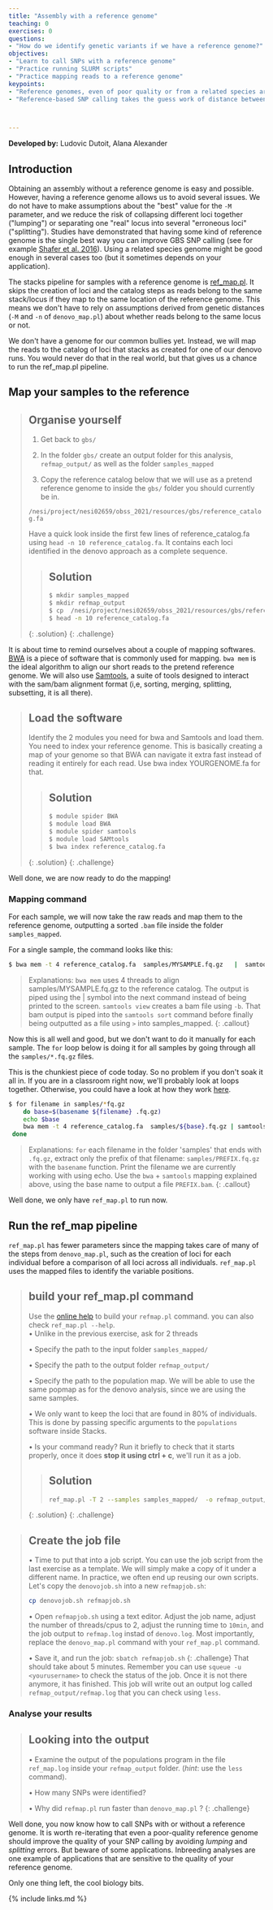 ```yaml
---
title: "Assembly with a reference genome"
teaching: 0
exercises: 0
questions:
- "How do we identify genetic variants if we have a reference genome?"
objectives:
- "Learn to call SNPs with a reference genome"
- "Practice running SLURM scripts"
- "Practice mapping reads to a reference genome"
keypoints:
- "Reference genomes, even of poor quality or from a related species are great for SNPs identification"
- "Reference-based SNP calling takes the guess work of distance between and within loci away by mapping reads to individual location within the genome"



---
```


**Developed by:** Ludovic Dutoit, Alana Alexander

## Introduction

Obtaining an assembly without a reference genome is easy and possible. However, having a reference genome allows us to avoid several issues. We do not have to make assumptions about the "best" value for the `-M` parameter, and we reduce the risk of collapsing different loci together ("lumping") or separating one "real" locus into several "erroneous loci" ("splitting"). Studies have demonstrated that having some kind of reference genome is the single best way you can improve GBS SNP calling (see for example [Shafer et al. 2016](https://besjournals.onlinelibrary.wiley.com/doi/full/10.1111/2041-210X.12700)). Using a related species genome might be good enough in several cases too (but it sometimes depends on your application).

The stacks pipeline for samples with a reference genome is [ref_map.pl](https://catchenlab.life.illinois.edu/stacks/comp/ref_map.php). It skips the creation of loci and the catalog steps as reads belong to the same stack/locus if they map to the same location of the reference genome. This means we don't have to rely on assumptions derived from genetic distances (`-M` and `-n` of `denovo_map.pl`) about whether reads belong to the same locus or not. 

We don't have a genome for our common bullies yet. Instead, we will map the reads to the catalog of loci that stacks as created for one of our denovo runs. You would never do that in the real world, but that gives us a chance to run the ref_map.pl pipeline.

## Map your samples to the reference

> ## Organise yourself
>
> 1. Get back to `gbs/`
> 
> 2. In the folder `gbs/` create an output folder for this analysis, `refmap_output/` as well as the folder `samples_mapped`
> 
> 3. Copy the reference catalog below that we will use as a pretend reference genome to inside the `gbs/` folder you should currently be in.
>  
>  `/nesi/project/nesi02659/obss_2021/resources/gbs/reference_catalog.fa`
>  
>  Have a quick look inside the first few lines of reference_catalog.fa using `head -n 10 reference_catalog.fa`. It contains each loci identified in the denovo approach as a complete sequence.
>> ## Solution
>>  
>> ```bash
>> $ mkdir samples_mapped
>> $ mkdir refmap_output
>> $ cp  /nesi/project/nesi02659/obss_2021/resources/gbs/reference_catalog.fa .
>> $ head -n 10 reference_catalog.fa  
>> ```
> {: .solution}
{: .challenge}





It is about time to remind ourselves about a couple of mapping softwares. [BWA](https://github.com/lh3/bwa) is a piece of software that is commonly used for mapping. `bwa mem` is the ideal algorithm to align our short reads to the pretend reference genome. We will also use [Samtools](http://www.htslib.org/), a suite of tools designed to interact with the sam/bam alignment format (i,e, sorting, merging, splitting, subsetting, it is all there). 

> ## Load the software
> Identify the 2 modules you need for bwa and Samtools and load them.
> You need to index your reference genome. This is basically creating a map of your genome so that BWA can navigate it extra fast instead of reading it entirely for each read. Use bwa index YOURGENOME.fa for that.
>> ## Solution
>> 
>> ```bash
>> $ module spider BWA
>> $ module load BWA
>> $ module spider samtools
>> $ module load SAMtools
>> $ bwa index reference_catalog.fa  
>> ```
> {: .solution}
{: .challenge}

Well done, we are now ready to do the mapping!

### Mapping command

For each sample, we will now take the raw reads and map them to the reference genome, outputting a sorted `.bam` file inside the folder `samples_mapped`.

For a single sample, the command looks like this:

```bash
$ bwa mem -t 4 reference_catalog.fa  samples/MYSAMPLE.fq.gz   |  samtools view -b | samtools sort --threads 4 > samples_mapped/MYSAMPLE.bam 
```

> Explanations: `bwa mem` uses 4 threads to align samples/MYSAMPLE.fq.gz to the reference catalog. The  output is piped using the \| symbol into the next command instead of being printed to the screen. `samtools view` creates a bam file using `-b`. That bam output is piped into the `samtools sort` command before finally being outputted as a file  using `>` into samples_mapped.
{: .callout}

Now this is all well and good, but we don't want to do it manually for each sample. The `for` loop below is doing it for all samples by going through all the `samples/*.fq.gz` files.

This is the chunkiest piece of code today. So no problem if you don't soak it all in. If you are in a classroom right now, we'll probably look at loops together. Otherwise, you could have a look at how they work [here](https://swcarpentry.github.io/shell-novice/05-loop/index.html).

```bash
$ for filename in samples/*fq.gz
	do base=$(basename ${filename} .fq.gz)
 	echo $base
  	bwa mem -t 4 reference_catalog.fa  samples/${base}.fq.gz | samtools view -b | samtools sort --threads 4 > samples_mapped/${base}.bam 
 done
```

> Explanations:  `for` each filename in the folder 'samples' that ends with `.fq.gz`, extract only the prefix of that filename: `samples/PREFIX.fq.gz` with the `basename` function. Print the filename we are currently working with using echo. Use the `bwa` + `samtools` mapping explained above, using the base name to output a file `PREFIX.bam`.
{: .callout}

Well done, we only have `ref_map.pl` to run now.

## Run the ref_map pipeline

`ref_map.pl` has fewer parameters since the mapping takes care of many of the steps from `denovo_map.pl`, such as the creation of loci for each individual before a comparison of all loci across all individuals. `ref_map.pl`  uses the mapped files to identify the variable positions.

> ## build your ref_map.pl command
> Use the [online help](https://catchenlab.life.illinois.edu/stacks/comp/ref_map.php) to build your `refmap.pl` command. you can also check `ref_map.pl --help`.  
> • Unlike in the previous exercise, ask for 2 threads 
>
> • Specify the path to the input folder `samples_mapped/`
>
>  • Specify the path to the output folder `refmap_output/`
>  
> • Specify the path to the population map. We will be able to use the same popmap as for the denovo analysis, since we are using the same samples. 
>
> • We only want to keep the loci that are found in 80% of individuals. This is done by passing specific arguments to the `populations` software inside Stacks.
> 
> • Is your command ready? Run it briefly to check that it starts properly, once it does **stop it using ctrl + c**, we'll run it as a job.
>> ## Solution
>> ```bash
>> ref_map.pl -T 2 --samples samples_mapped/  -o refmap_output/ --popmap popmap.txt -r 0.8
>> ```
> {: .solution}
{: .challenge}

> ## Create the job file 
> • Time to put that into a job script. You can use the job script from the last exercise as a template. We will simply make a copy of it under a different name. In practice, we often end up reusing our own scripts. Let's copy the `denovojob.sh` into a new `refmapjob.sh`:
>
>```bash
> cp denovojob.sh refmapjob.sh
>```
>
> • Open `refmapjob.sh` using a text editor. Adjust the job name, adjust the number of threads/cpus to 2, adjust the running time to `10min`, and the job output to `refmap.log` instad of `denovo.log`. Most importantly, replace the `denovo_map.pl` command with your `ref_map.pl` command.
>
> • Save it, and run the job: `sbatch refmapjob.sh`
{: .challenge}
That should take about 5 minutes. Remember you can use `squeue -u <yourusername>` to check the status of the job. Once it is not there anymore, it has finished. This job will write out an output log called `refmap_output/refmap.log` that you can check using `less`.


### Analyse your results

>  ## Looking into the output
>  • Examine the output of the populations program in the file `ref_map.log` inside your `refmap_output` folder. (*hint*: use the `less` command).
>    
>  • How many SNPs were identified?
>   
>  • Why did `refmap.pl` run faster than `denovo_map.pl` ?
{: .challenge}

Well done, you now know how to call SNPs with or without a reference genome. It is worth re-iterating that even a poor-quality reference genome should improve the quality of your SNP calling by avoiding *lumping* and *splitting* errors. But beware of some applications. Inbreeding analyses are one example of applications that are sensitive to the quality of your reference genome.


Only one thing left, the cool biology bits.



{% include links.md %}

